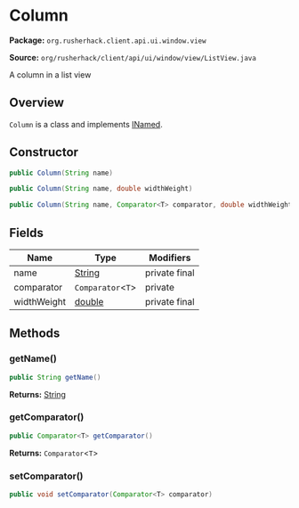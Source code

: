 # Column

**Package:** `org.rusherhack.client.api.ui.window.view`

**Source:** `org/rusherhack/client/api/ui/window/view/ListView.java`

A column in a list view

## Overview

`Column` is a class and implements [INamed](/core/interfaces/INamed.md).

## Constructor

```java
public Column(String name)
```

```java
public Column(String name, double widthWeight)
```

```java
public Column(String name, Comparator<T> comparator, double widthWeight)
```

## Fields

| Name | Type | Modifiers |
|------|------|----------|
| name | [String](https://docs.oracle.com/en/java/javase/21/docs/api/java.base/java/lang/String.html) | private final |
| comparator | `Comparator`<`T`> | private |
| widthWeight | [double](https://docs.oracle.com/en/java/javase/21/docs/api/java.base/java/lang/Double.html) | private final |


## Methods

### getName()

```java
public String getName()
```

**Returns:** [String](https://docs.oracle.com/en/java/javase/21/docs/api/java.base/java/lang/String.html)

### getComparator()

```java
public Comparator<T> getComparator()
```

**Returns:** `Comparator`<`T`>

### setComparator()

```java
public void setComparator(Comparator<T> comparator)
```

